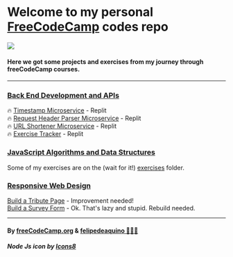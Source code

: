 # Welcome to my personal [FreeCodeCamp](https://www.freecodecamp.org/learn/) codes repo

<img src="https://img.icons8.com/fluency/48/000000/node-js.png"/>

#### Here we got some projects and exercises from my journey through freeCodeCamp courses.

------------
### [Back End Development and APIs](https://www.freecodecamp.org/learn/back-end-development-and-apis/)
&#128293; [Timestamp Microservice](https://github.com/felipedeaquino/freeCodeCamp/tree/master/project-timestamp) - Replit <br>
&#128293; [Request Header Parser Microservice](https://github.com/felipedeaquino/freeCodeCamp/tree/master/project-headerparser) - Replit <br>
&#128293; [URL Shortener Microservice](https://github.com/felipedeaquino/freeCodeCamp/tree/master/project-urlshortener) - Replit <br>
&#128293; [Exercise Tracker](https://github.com/felipedeaquino/freeCodeCamp/tree/master/exercise-tracker) - Replit <br>

### [JavaScript Algorithms and Data Structures](https://www.freecodecamp.org/learn/javascript-algorithms-and-data-structures/)
Some of my exercises are on the (wait for it!) [exercises](https://github.com/felipedeaquino/freeCodeCamp/tree/master/exercises) folder.

### [Responsive Web Design](https://www.freecodecamp.org/learn/responsive-web-design/)

[Build a Tribute Page](https://codepen.io/felipedeaquino/full/rNmmBLY) - Improvement needed! <br>
[Build a Survey Form](https://codepen.io/felipedeaquino/full/abWRQeP) - Ok. That's lazy and stupid. Rebuild needed. <br>

------------

#### By [freeCodeCamp.org](https://www.freecodecamp.org/) & [felipedeaquino &#129497;&#127995;&#8205;&#9794;&#65039;](https://github.com/felipedeaquino)
#####  Node Js icon by [Icons8](https://icons8.com/icon/hsPbhkOH4FMe/node-js)
